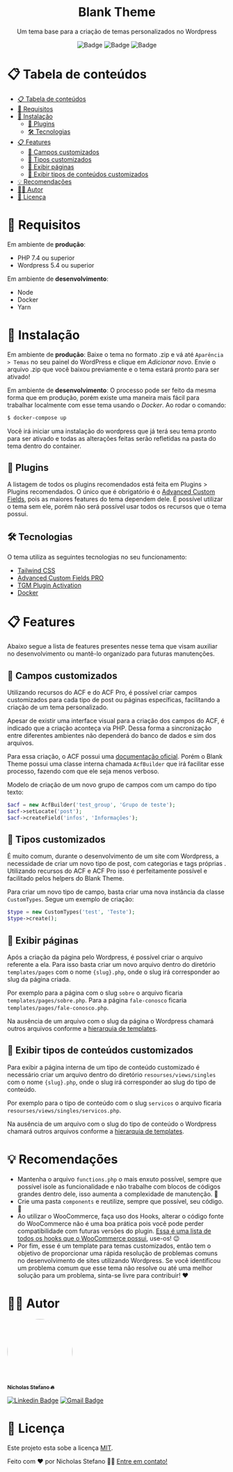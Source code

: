 
<h1 align="center">Blank Theme</h1>
<div align="center">
Um tema base para a criação de temas personalizados no Wordpress

![Badge](https://img.shields.io/badge/license-MIT-blue?style=for-the-badge)
![Badge](https://img.shields.io/badge/Wordpress-6.1.1-brightgreen?style=for-the-badge&logo=wordpress)
![Badge](https://img.shields.io/badge/Docker-blue?logo=docker&style=for-the-badge)
</div>
<div id="tabela-de-conteudo">

# 📋 Tabela de conteúdos
- [📋 Tabela de conteúdos](#-tabela-de-conteúdos)
- [👀 Requisitos](#-requisitos)
- [🚀 Instalação](#-instalação)
	- [🔗 Plugins](#-plugins)
	- [🛠️ Tecnologias](#️-tecnologias)
- [📋 Features](#-features)
	- [📑 Campos customizados](#-campos-customizados)
	- [📑 Tipos customizados](#-tipos-customizados)
	- [📄 Exibir páginas](#-exibir-páginas)
	- [📂 Exibir tipos de conteúdos customizados](#-exibir-tipos-de-conteúdos-customizados)
- [💡 Recomendações](#-recomendações)
- [🙋‍♂️ Autor](#️-autor)
- [📝 Licença](#-licença)

</div>

<div  id="requisitos">

# 👀 Requisitos

Em ambiente de **produção**:
 - PHP 7.4 ou superior
 - Wordpress 5.4 ou superior

Em ambiente de **desenvolvimento**:
- Node 
- Docker
- Yarn

</div>

<div id="instalacao">

# 🚀 Instalação

Em ambiente de **produção**:
Baixe o tema no formato .zip e vá até `Aparência > Temas` no seu painel do WordPress e clique em _Adicionar novo_. Envie o arquivo .zip que você baixou previamente e o tema estará pronto para ser ativado!

Em ambiente de **desenvolvimento**:
O processo pode ser feito da mesma forma que em produção, porém existe uma maneira mais fácil para trabalhar localmente com esse tema usando o *Docker*.  Ao rodar o comando: 
```bash
$ docker-compose up
```
Você irá iniciar uma instalação do wordpress que já terá seu tema pronto para ser ativado e todas as alterações feitas serão refletidas na pasta do tema dentro do container.
</div>
<div id="plugins">

## 🔗 Plugins
A listagem de todos os plugins recomendados está feita em Plugins > Plugins recomendados. O único que é obrigatório é o [Advanced Custom Fields](https://www.advancedcustomfields.com), pois as maiores features do tema dependem dele. É possível utilizar o tema sem ele, porém não será possível usar todos os recursos que o tema possui.
</div>
<div id="tecnologias">

## 🛠️ Tecnologias
O tema utiliza as seguintes tecnologias no seu funcionamento:

 - [Tailwind CSS](https://tailwindcss.com/docs)
 - [Advanced Custom Fields PRO](https://github.com/wp-premium/advanced-custom-fields-pro)
 - [TGM Plugin Activation](http://tgmpluginactivation.com/)
 - [Docker](https://www.docker.com/)

</div>
<div id="features">

# 📋 Features
Abaixo segue a lista de features presentes nesse tema que visam auxiliar no desenvolvimento ou mantê-lo organizado para futuras manutenções.
</div>
<div id="custom-fields">

## 📑 Campos customizados
Utilizando recursos do ACF e do ACF Pro, é possível criar campos customizados para cada tipo de post ou páginas específicas, facilitando a criação de um tema personalizado. 

Apesar de existir uma interface visual para a criação dos campos do ACF, é indicado que a criação aconteça via PHP. Dessa forma a sincronização entre diferentes ambientes não dependerá do banco de dados e sim dos arquivos.

Para essa criação, o ACF possui uma [documentação oficial](https://www.advancedcustomfields.com/resources/register-fields-via-php/). Porém o Blank Theme possui uma classe interna chamada `AcfBuilder` que irá facilitar esse processo, fazendo com que ele seja menos verboso.

Modelo de criação de um novo grupo de campos com um campo do tipo texto:
```php
$acf = new AcfBuilder('test_group', 'Grupo de teste');
$acf->setLocate('post');
$acf->createField('infos', 'Informações');
```
</div>
<div id="custom-types">

## 📑 Tipos customizados
É muito comum, durante o desenvolvimento de um site com Wordpress, a necessidade de criar um novo tipo de post, com categorias e tags próprias . Utilizando recursos do ACF e ACF Pro isso é perfeitamente possível e facilitado pelos helpers do Blank Theme.

Para criar um novo tipo de campo, basta criar uma nova instância da classe `CustomTypes`. Segue um exemplo de criação:
```php
$type = new CustomTypes('test', 'Teste');
$type->create();
```
</div>
<div id="pages">

## 📄 Exibir páginas
Após a criação da página pelo Wordpress, é possível criar o arquivo referente a ela. Para isso basta criar um novo arquivo dentro do diretório `templates/pages` com o nome `{slug}.php`, onde o slug irá corresponder ao slug da página criada. 

Por exemplo para a página com o slug `sobre` o arquivo ficaria `templates/pages/sobre.php`. Para a página `fale-conosco` ficaria `templates/pages/fale-conosco.php`.

Na ausência de um arquivo com o slug da página o Wordpress chamará outros arquivos conforme a [hierarquia de templates](https://developer.wordpress.org/themes/basics/template-hierarchy).
</div>
<div id="types">

## 📂 Exibir tipos de conteúdos customizados
Para exibir a página interna de um tipo de conteúdo customizado é necessário criar um arquivo dentro do diretório `resourses/views/singles` com o nome `{slug}.php`, onde o slug irá corresponder ao slug do tipo de conteúdo. 

Por exemplo para o tipo de conteúdo com o slug `servicos` o arquivo ficaria `resourses/views/singles/servicos.php`.

Na ausência de um arquivo com o slug do tipo de conteúdo o Wordpress chamará outros arquivos conforme a [hierarquia de templates](https://developer.wordpress.org/themes/basics/template-hierarchy).
</div>
<div id="recomendations">

# 💡 Recomendações

 - Mantenha o arquivo `functions.php` o mais enxuto possível, sempre que possível isole as funcionalidade e não trabalhe com blocos de códigos grandes dentro dele, isso aumenta a complexidade de manutenção. 🔨
 - Crie uma pasta `components` e reutilize, sempre que possível, seu código. 🤝
 - Ao utilizar o WooCommerce, faça uso dos Hooks, alterar o código fonte do WooCommerce não é uma boa prática pois você pode perder compatibilidade com futuras versões do plugin. [Essa é uma lista de todos os hooks que o WooCommerce possui](https://woocommerce.github.io/code-reference/hooks/hooks.html#hooks-template-files), use-os! 😉
 - Por fim, esse é um template para temas customizados, então tem o objetivo de proporcionar uma rápida resolução de problemas comuns no desenvolvimento de sites utilizando Wordpress. Se você identificou um problema comum que esse tema não resolve ou até uma melhor solução para um problema, sinta-se livre para contribuir! ❤️ 

</div>
<div id="author">

# 🙋‍♂️ Autor
<a href="https://devnicholas.github.io/">

<img style="border-radius: 50%;" src="https://avatars.githubusercontent.com/u/46843036" width="150px;" alt=""/>
<br />
<sub><b>Nicholas Stefano 🔥</b></sub></a>

<br />

[![Linkedin Badge](https://img.shields.io/badge/-Nicholas%20Stefano-blue?style=flat-square&logo=Linkedin&logoColor=white&link=www.linkedin.com/in/nicholas-stefano)](www.linkedin.com/in/nicholas-stefano)
[![Gmail Badge](https://img.shields.io/badge/nicholas.stefanob@gmail.com-c14438?style=flat-square&logo=Gmail&logoColor=white&link=mailto:nicholas.stefanob@gmail.com)](mailto:nicholas.stefanob@gmail.com)
</div>
<div id="license">

# 📝 Licença
Este projeto esta sobe a licença [MIT](./LICENSE).

Feito com ❤️ por Nicholas Stefano 👋🏽 [Entre em contato!](https://www.linkedin.com/in/nicholas-stefano)
</div>